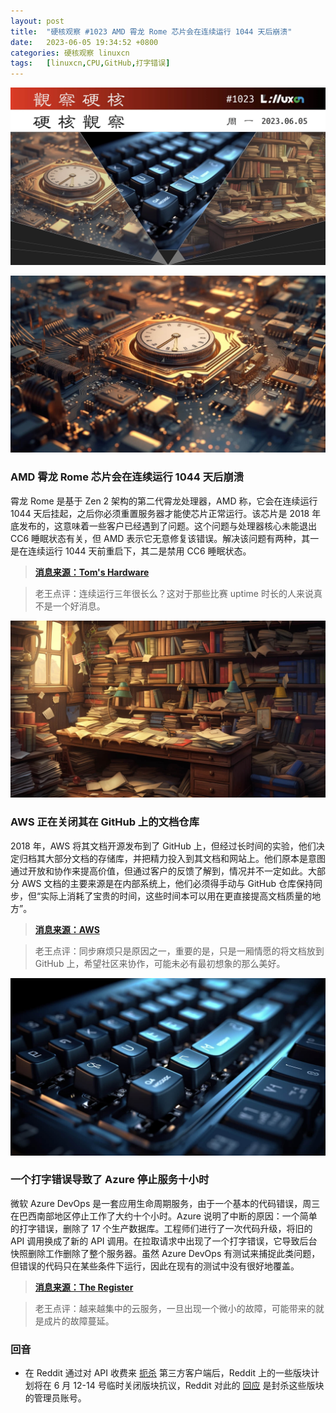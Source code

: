 ```yaml
---
layout: post
title:	"硬核观察 #1023 AMD 霄龙 Rome 芯片会在连续运行 1044 天后崩溃"
date:	2023-06-05 19:34:52 +0800 
categories:	硬核观察 linuxcn 
tags:	[linuxcn,CPU,GitHub,打字错误]
---
```



![](/Asserts/Images/album/202306/05/193338qp1inmumj1om89am.jpg)


![](/Asserts/Images/album/202306/05/193350oh31fm0ro5fl131h.jpg)


### AMD 霄龙 Rome 芯片会在连续运行 1044 天后崩溃


霄龙 Rome 是基于 Zen 2 架构的第二代霄龙处理器，AMD 称，它会在连续运行 1044 天后挂起，之后你必须重置服务器才能使芯片正常运行。该芯片是 2018 年底发布的，这意味着一些客户已经遇到了问题。这个问题与处理器核心未能退出 CC6 睡眠状态有关，但 AMD 表示它无意修复该错误。解决该问题有两种，其一是在连续运行 1044 天前重启下，其二是禁用 CC6 睡眠状态。



> 
> **[消息来源：Tom's Hardware](https://www.tomshardware.com/news/amds-epyc-rome-chips-could-hang-after-1044-days-of-uptime)**
> 
> 
> 



> 
> 老王点评：连续运行三年很长么？这对于那些比赛 uptime 时长的人来说真不是一个好消息。
> 
> 
> 


![](/Asserts/Images/album/202306/05/193403pwxsyvx57e4v72bb.jpg)


### AWS 正在关闭其在 GitHub 上的文档仓库


2018 年，AWS 将其文档开源发布到了 GitHub 上，但经过长时间的实验，他们决定归档其大部分文档的存储库，并把精力投入到其文档和网站上。他们原本是意图通过开放和协作来提高价值，但通过客户的反馈了解到，情况并不一定如此。大部分 AWS 文档的主要来源是在内部系统上，他们必须得手动与 GitHub 仓库保持同步，但“实际上消耗了宝贵的时间，这些时间本可以用在更直接提高文档质量的地方”。



> 
> **[消息来源：AWS](https://aws.amazon.com/cn/blogs/aws/retiring-the-aws-documentation-on-github/)**
> 
> 
> 



> 
> 老王点评：同步麻烦只是原因之一，重要的是，只是一厢情愿的将文档放到 GitHub 上，希望社区来协作，可能未必有最初想象的那么美好。
> 
> 
> 


![](/Asserts/Images/album/202306/05/193418cqppiyr5zfolbr4l.jpg)


### 一个打字错误导致了 Azure 停止服务十小时


微软 Azure DevOps 是一套应用生命周期服务，由于一个基本的代码错误，周三在巴西南部地区停止工作了大约十个小时。Azure 说明了中断的原因：一个简单的打字错误，删除了 17 个生产数据库。工程师们进行了一次代码升级，将旧的 API 调用换成了新的 API 调用。在拉取请求中出现了一个打字错误，它导致后台快照删除工作删除了整个服务器。虽然 Azure DevOps 有测试来捕捉此类问题，但错误的代码只在某些条件下运行，因此在现有的测试中没有很好地覆盖。



> 
> **[消息来源：The Register](https://www.theregister.com/2023/06/03/microsoft_azure_outage_brazil)**
> 
> 
> 



> 
> 老王点评：越来越集中的云服务，一旦出现一个微小的故障，可能带来的就是成片的故障蔓延。
> 
> 
> 


### 回音


* 在 Reddit 通过对 API 收费来 [扼杀](/article-15871-1.html) 第三方客户端后，Reddit 上的一些版块计划将在 6 月 12-14 号临时关闭版块抗议，Reddit 对此的 [回应](https://news.ycombinator.com/item?id=36192312) 是封杀这些版块的管理员账号。
